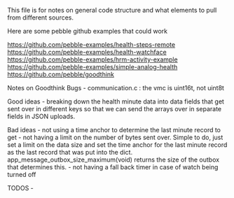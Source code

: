 This file is for notes on general code structure and what elements to pull from different sources. 

Here are some pebble github examples that could work

https://github.com/pebble-examples/health-steps-remote
https://github.com/pebble-examples/health-watchface
https://github.com/pebble-examples/hrm-activity-example
https://github.com/pebble-examples/simple-analog-health
https://github.com/pebble/goodthink

Notes on Goodthink
Bugs 
	- communication.c : the vmc is uint16t, not uint8t

Good ideas
	- breaking down the health minute data into data fields that get sent over in different keys so that we can send the arrays over in separate fields in JSON uploads.

Bad ideas 
	- not using a time anchor to determine the last minute record to get
	- not having a limit on the number of bytes sent over. Simple to do, just set a limit on the data size and set the time anchor for the last minute record as the last record that was put into the dict. app_message_outbox_size_maximum(void) returns the size of the outbox that determines this. 
	- not having a fall back timer in case of watch being turned off

TODOS 
	-  